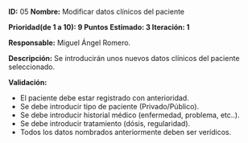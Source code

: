 **ID:** 05        **Nombre:** Modificar datos clínicos del paciente

**Prioridad(de 1 a 10): 9        Puntos Estimado: 3    Iteración: 1**

**Responsable:** Miguel Ángel Romero.

**Descripción:** Se introducirán unos nuevos datos clínicos del paciente seleccionado.

**Validación:**
- El paciente debe estar registrado con anterioridad.
- Se debe introducir tipo de paciente (Privado/Público).
- Se debe introducir historial médico (enfermedad, problema, etc..).
- Se debe introducir tratamiento (dósis, regularidad).
- Todos los datos nombrados anteriormente deben ser verídicos.
